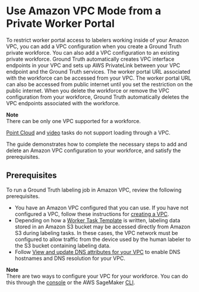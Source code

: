 # Use Amazon VPC Mode from a Private Worker Portal<a name="samurai-vpc-worker-portal"></a>

To restrict worker portal access to labelers working inside of your Amazon VPC, you can add a VPC configuration when you create a Ground Truth private workforce\. You can also add a VPC configuration to an existing private workforce\. Ground Truth automatically creates VPC interface endpoints in your VPC and sets up AWS PrivateLink between your VPC endpoint and the Ground Truth services\. The worker portal URL associated with the workforce can be accessed from your VPC\. The worker portal URL can also be accessed from public internet until you set the restriction on the public internet\. When you delete the workforce or remove the VPC configuration from your workforce, Ground Truth automatically deletes the VPC endpoints associated with the workforce\.

**Note**  
There can be only one VPC supported for a workforce\.

[Point Cloud](https://docs.aws.amazon.com/sagemaker/latest/dg/sms-point-cloud.html) and [video](https://docs.aws.amazon.com/sagemaker/latest/dg/sms-video.html) tasks do not support loading through a VPC\.

The guide demonstrates how to complete the necessary steps to add and delete an Amazon VPC configuration to your workforce, and satisfy the prerequisites\.

## Prerequisites<a name="samurai-vpc-getting-started-prerequisites"></a>

To run a Ground Truth labeling job in Amazon VPC, review the following prerequisites\.
+ You have an Amazon VPC configured that you can use\. If you have not configured a VPC, follow these instructions for [creating a VPC](https://docs.aws.amazon.com/vpc/latest/userguide/what-is-amazon-vpc.html)\.
+ Depending on how a [Worker Task Template](https://docs.aws.amazon.com/sagemaker/latest/dg/a2i-instructions-overview.html) is written, labeling data stored in an Amazon S3 bucket may be accessed directly from Amazon S3 during labeling tasks\. In these cases, the VPC network must be configured to allow traffic from the device used by the human labeler to the S3 bucket containing labeling data\.
+ Follow [View and update DNS attributes for your VPC](https://docs.aws.amazon.com/vpc/latest/userguide/vpc-dns.html#vpc-dns-updating) to enable DNS hostnames and DNS resolution for your VPC\.

**Note**  
There are two ways to configure your VPC for your workforce\. You can do this through the [console](https://console.aws.amazon.com/sagemaker) or the AWS SageMaker [CLI](http://aws.amazon.com/cli/)\.